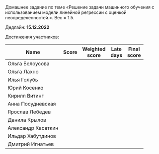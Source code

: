 Домашнее задание по теме «Решение задачи машинного обучения с использованием модели линейной регрессии с оценкой неопределенностей.». Вес = 1.5.

Дедлайн: **15.12.2022**


Достижения участников:

| Name | Score | Weighted<br>score | Late<br>days | Final<br>score |
| ---- | ----- | ----------------- | ------------ | -------------- |
| Ольга Белоусова |       |                   |              |                |
| Ольга Лахно |       |                   |              |                |
| Илья Голубь |       |                   |              |                |
| Юрий Косенко |       |                   |              |                |
| Кирилл Витинг |       |                   |              |                |
| Анна Посудневская |       |                   |              |                |
| Ярослав Лебедев |       |                   |              |                |
| Данила Крылов |       |                   |              |                |
| Александр Касаткин |       |                   |              |  |
| Ильдар Хабутдинов |       |                   |              |                |
| Дмитрий Игнатьев |       |                   |              |                |
